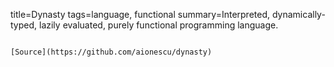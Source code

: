 title=Dynasty
tags=language, functional
summary=Interpreted, dynamically-typed, lazily evaluated, purely functional programming language.
~~~~~~

[Source](https://github.com/aionescu/dynasty)
